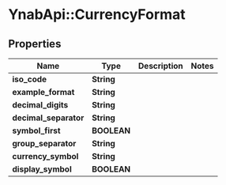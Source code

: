 # YnabApi::CurrencyFormat

## Properties
Name | Type | Description | Notes
------------ | ------------- | ------------- | -------------
**iso_code** | **String** |  | 
**example_format** | **String** |  | 
**decimal_digits** | **String** |  | 
**decimal_separator** | **String** |  | 
**symbol_first** | **BOOLEAN** |  | 
**group_separator** | **String** |  | 
**currency_symbol** | **String** |  | 
**display_symbol** | **BOOLEAN** |  | 


